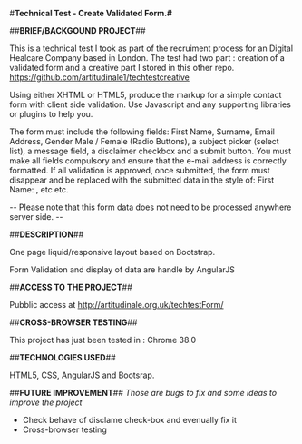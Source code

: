 #<b>Technical Test - Create Validated Form.#</b>

##<b>BRIEF/BACKGOUND PROJECT</b>##

This is a technical test I took as part of the recruiment process for an Digital Healcare Company based in London.
The test had two part : creation of a validated form and a creative part I stored in this other repo. https://github.com/artitudinale1/techtestcreative 


Using either XHTML or HTML5, produce the markup for a simple contact form with client side validation. Use Javascript and any supporting libraries or plugins to help you.

The form must include the following fields:  First Name, Surname, Email Address, Gender Male / Female (Radio Buttons), a subject picker (select list), a message field, a disclaimer checkbox and a submit button. You must make all fields compulsory and ensure that the e-mail address is correctly formatted. If all validation is approved, once submitted, the form must disappear and be replaced with the submitted data in the style of: First Name: <first name>, etc etc.  

-- Please note that this form data does not need to be processed anywhere server side. --

##<b>DESCRIPTION</b>##

One page liquid/responsive layout based on Bootstrap.

Form Validation and display of data are handle by AngularJS 

##<b>ACCESS TO THE PROJECT</b>##

Pubblic access at http://artitudinale.org.uk/techtestForm/

##<b>CROSS-BROWSER TESTING</b>##

This project has just been tested in : Chrome 38.0

##<b>TECHNOLOGIES USED</b>##

HTML5, CSS, AngularJS and Bootsrap.

##<b>FUTURE IMPROVEMENT</b>##
<i>Those are bugs to fix and some ideas to improve the project</i>

  - Check behave of disclame check-box and evenually fix it
  - Cross-browser testing
   
